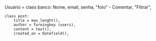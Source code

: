 Usuário =
    class banco:
        Nome, email, senha, 
        "foto"
         - Comentar, "Filtrar",

    class post:
        title = max_lenght(),
        author = foreingkey (users),
        content = text(),
        created_on = Datefield(),
    

